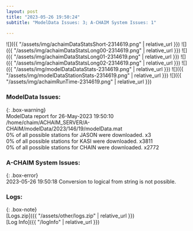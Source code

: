 ```yaml
---
layout: post
title: "2023-05-26 19:50:24"
subtitle: "ModelData Issues: 3; A-CHAIM System Issues: 1"

---
```


![]({{ "/assets/img/achaimDataStatsShort-2314619.png" | relative_url }})
![]({{ "/assets/img/achaimDataStatsLong00-2314619.png" | relative_url }})
![]({{ "/assets/img/achaimDataStatsLong01-2314619.png" | relative_url }})
![]({{ "/assets/img/achaimDataStatsLong02-2314619.png" | relative_url }})
![]({{ "/assets/img/modelDataDataStats-2314619.png" | relative_url }})
![]({{ "/assets/img/modelDataStationStats-2314619.png" | relative_url }})
![]({{ "/assets/img/achaimRunTime-2314619.png" | relative_url }})


### ModelData Issues:  
  
{: .box-warning}  
 ModelData report for 26-May-2023 19:50:10   
 /home/chaim/ACHAIM_SERVER/A-CHAIM/modelData/2023/146/19/modelData.mat   
 0% of all possible stations for JASON were downloaded. x3   
 0% of all possible stations for KASI were downloaded. x3811   
 0% of all possible stations for CHAIN were downloaded. x2772   
  
### A-CHAIM System Issues:  
  
{: .box-error}  
2023-05-26 19:50:18 Conversion to logical from string is not possible.  

### Logs:  
  
{: .box-note}  
[Logs.zip]({{ "/assets/other/logs.zip" | relative_url }})  
[Log Info]({{ "/logInfo" | relative_url }})  

